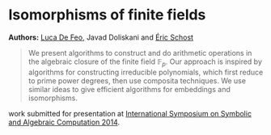 Isomorphisms of finite fields
======

**Authors:** [Luca De Feo](http://defeo.github.io), Javad Doliskani
and [Éric Schost](http://www.csd.uwo.ca/~eschost/)

>  We present algorithms to construct and do arithmetic operations in
>  the algebraic closure of the finite field $\mathbb{F}_p$. Our
>  approach is inspired by algorithms for constructing irreducible
>  polynomials, which first reduce to prime power degrees, then use
>  composita techniques. We use similar ideas to give efficient
>  algorithms for embeddings and isomorphisms.

work submitted for presentation at
[International Symposium on Symbolic and Algebraic Computation 2014](http://www.issac-conference.org/2013/).
